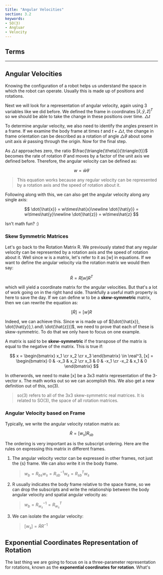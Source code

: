 ```yaml
---
title: "Angular Velocities"
section: 3.2
keywords:
- SO(3)
- Angluar
- Velocity
---
```


## Terms

---

## Angular Velocities

Knowing the configuration of a robot helps us understand the space in which the robot can operate. Usually this is made up of positions and rotations. 

Next we will look for a representation of angular velocity, again using 3 variables like we did before. We defined the frame in coordinates $[\hat{x}, \hat{y}, \hat{z}]^T$ so we should be able to take the change in these positions over time. $\triangle{t}$ 

To determine angular velocity, we also need to identify the angles present in a frame. If we examine the body frame at times $t$ and $t + \triangle{t}$, the change in frame orientation can be described as a rotation of angle $\triangle\theta$ about some unit axis $\hat{w}$ passing through the origin. Now for the final step.

As $\triangle{t}$ approaches zero, the ratio $\frac{\triangle{\theta}}{\triangle{t}}$ becomes the rate of rotation $\dot{\theta}$ and moves by a factor of the unit axis we defined before. Therefore, the angular velocity can be defined as:

$$
w = \hat{w}\dot{\theta}
$$

> This equation works because any regular velocity can be represented by a rotation axis and the speed of rotation about it.

Following along with this, we can also get the angular velocity along any single axis:

$$
\dot{\hat{x}} = w\times\hat{x}\newline
\dot{\hat{y}} = w\times\hat{y}\newline
\dot{\hat{z}} = w\times\hat{z}
$$

Isn't math fun? :)

### Skew Symmetric Matrices

Let's go back to the Rotation Matrix R. We previously stated that any regular velocity can be represented by a rotation axis and the speed of rotation about it. Well since w is a matrix, let's refer to it as [w] in equations. If we want to define the angular velocity via the rotation matrix we would then say:

$$
\dot{R} = R[w]R^T
$$

which will yield a coordinate matrix for the angular velocities. But that's a lot of work going on in the right hand side. Thankfully a useful math property is here to save the day. If we can define w to be a **skew-symmetric** matrix, then we can rewrite the equation as:

$$
[\dot{R}]= [w]R
$$

Indeed, we can achieve this. Since w is made up of $[\dot{\hat{x}}, \dot{\hat{y}},\ and\ \dot{\hat{z}}]$, we need to prove that each of these is skew-symmetric. To do that we only have to focus on one example. 

A matrix is said to be **skew-symmetric** if the transpose of the matrix is equal to the negative of the matrix. This is true if:

$$
x = 
\begin{bmatrix}
x_1 \cr x_2 \cr x_3
\end{bmatrix} \in \real^3,
[x] =
\begin{bmatrix}
0 & -x_3 & x_2 \cr
x_3 & 0 & -x_1 \cr
-x_2 & x_1 & 0
\end{bmatrix}
$$

In otherwords, we need to make [x] be a 3x3 matrix representation of the 3-vector x. The math works out so we can acomplish this. We also get a new definition out of this, so(3).

> so(3) refers to all of the 3x3 skew-symmetric real matrices. It is related to SO(3), the space of all rotation matrices.

### Angular Velocity based on Frame

Typically, we write the angular velocity rotation matrix as:

$$
\dot{R}=[w_s]R_{sb}
$$

The ordering is very important as is the subscript ordering. Here are the rules on expressing this matrix in different frames.

1) The angular velocity vector can be expressed in other frames, not just the {s} frame. We can also write it in the body frame.
   
   >  $w_b = R_{bs}w_s = R_{sb}^{-1}w_s = R_{sb}^Tw_s$

2) R usually indicates the body frame relative to the space frame, so we can drop the subscripts and write the relationship between the body angular velocity and spatial angular velocity as:
   
   > $w_b = R_{w_s}^{-1} = R_{w_s}^T$

3) We can isolate the angular velocity:
   
   > $[w_s] = \dot{R}R^{-1}$

## Exponential Coordinates Representation of Rotation

The last thing we are going to focus on is a three-parameter representation for rotations, known as the **exponential coordinates for rotation**. What's
